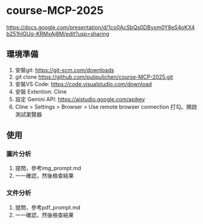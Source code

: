 # course-MCP-2025

https://docs.google.com/presentation/d/1co0AcSbQs0DByxm0Y8eS4oKX4b251hlGUq-KRMxAj8M/edit?usp=sharing

## 環境準備

1. 安裝git: https://git-scm.com/downloads
2. git clone https://github.com/pulipulichen/course-MCP-2025.git
3. 安裝VS Code: https://code.visualstudio.com/download 
4. 安裝 Extention: Cline
5. 設定 Gemini API: https://aistudio.google.com/apikey
6. Cline > Settings > Browser > Use remote browser connection 打勾。開啟測試瀏覽器

## 使用

### 圖片分析
1. 提問，參考img_prompt.md
2. 一一確認，然後檢查結果

### 文件分析

1. 提問，參考pdf_prompt.md
2. 一一確認，然後檢查結果